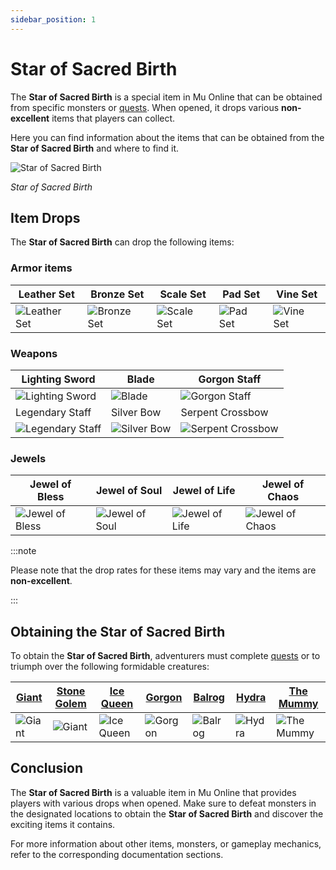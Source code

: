 ```yaml
---
sidebar_position: 1
---
```


# Star of Sacred Birth

The **Star of Sacred Birth** is a special item in Mu Online that can be obtained from specific monsters or [quests](/gameplay-systems/quest-system). When opened, it drops various **non-excellent** items that players can collect.

Here you can find information about the items that can be obtained from the **Star of Sacred Birth** and where to find it.

![Star of Sacred Birth](/img/items/item-bags/star.png)

_Star of Sacred Birth_

## Item Drops

The **Star of Sacred Birth** can drop the following items:

### Armor items

| Leather Set                                      | Bronze Set                                     | Scale Set                                    | Pad Set                                  | Vine Set                                   |
| ------------------------------------------------ | ---------------------------------------------- | -------------------------------------------- | ---------------------------------------- | ------------------------------------------ |
| ![Leather Set](/img/items/armors/dk/leather.png) | ![Bronze Set](/img/items/armors/dk/bronze.png) | ![Scale Set](/img/items/armors/dk/scale.png) | ![Pad Set](/img/items/armors/dw/pad.png) | ![Vine Set](/img/items/armors/fe/vine.png) |

### Weapons

| Lighting Sword                                            | Blade                                         | Gorgon Staff                                              |
| --------------------------------------------------------- | --------------------------------------------- | --------------------------------------------------------- |
| ![Lighting Sword](/img/items/swords/lighting-sword.png)   | ![Blade](/img/items/swords/blade.png)         | ![Gorgon Staff](/img/items/staffs/gorgon-staff.png)       |
| Legendary Staff                                           | Silver Bow                                    | Serpent Crossbow                                          |
| ![Legendary Staff](/img/items/staffs/legendary-staff.png) | ![Silver Bow](/img/items/bows/silver-bow.png) | ![Serpent Crossbow](/img/items/bows/serpent-crossbow.png) |

### Jewels

| Jewel of Bless                                 | Jewel of Soul                                | Jewel of Life                                | Jewel of Chaos                                 |
| ---------------------------------------------- | -------------------------------------------- | -------------------------------------------- | ---------------------------------------------- |
| ![Jewel of Bless](/img/items/jewels/bless.png) | ![Jewel of Soul](/img/items/jewels/soul.png) | ![Jewel of Life](/img/items/jewels/life.png) | ![Jewel of Chaos](/img/items/jewels/chaos.png) |

:::note

Please note that the drop rates for these items may vary and the items are **non-excellent**.

:::

## Obtaining the Star of Sacred Birth

To obtain the **Star of Sacred Birth**, adventurers must complete [quests](/gameplay-systems/quest-system) or to triumph over the following formidable creatures:

| [Giant](/special-monsters/mini-bosses/giant) | [Stone Golem](/special-monsters/mini-bosses/stone-golem) | [Ice Queen](/special-monsters/mini-bosses/ice-queen) | [Gorgon](/special-monsters/mini-bosses/gorgon) | [Balrog](/special-monsters/mini-bosses/balrog) | [Hydra](/special-monsters/mini-bosses/hydra) |[The Mummy](/special-monsters/mini-bosses/the-mummy) |
| -------------------------------------------- | -------------------------------------------------------- | ---------------------------------------------------- | ---------------------------------------------- | ---------------------------------------------- | -------------------------------------------- |-------------------------------------------- |
| ![Giant](/img/monsters/lorencia/giant.jpg)   | ![Giant](/img/monsters/noria/stone-golem.jpg)            | ![Ice Queen](/img/monsters/devias/ice-queen.jpg)     | ![Gorgon](/img/monsters/dungeon/gorgon.jpg)    | ![Balrog](/img/monsters/losttower/balrog.jpg)  | ![Hydra](/img/monsters/atlans/hydra.jpg)     |![The Mummy](/img/monsters/special/others/mummy.jpg)     |

## Conclusion

The **Star of Sacred Birth** is a valuable item in Mu Online that provides players with various drops when opened. Make sure to defeat monsters in the designated locations to obtain the **Star of Sacred Birth** and discover the exciting items it contains.

For more information about other items, monsters, or gameplay mechanics, refer to the corresponding documentation sections.
